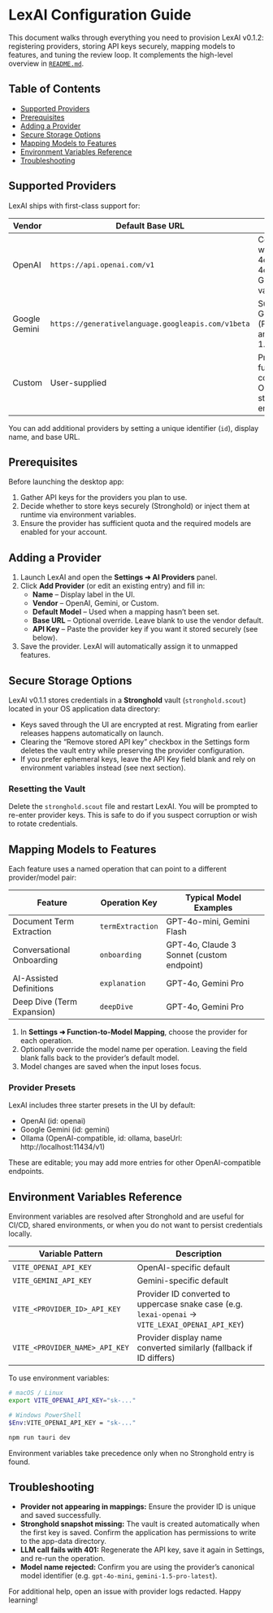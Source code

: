 # LexAI Configuration Guide

This document walks through everything you need to provision LexAI v0.1.2: registering providers, storing API keys securely, mapping models to features, and tuning the review loop. It complements the high-level overview in [`README.md`](README.md).

## Table of Contents

- [Supported Providers](#supported-providers)
- [Prerequisites](#prerequisites)
- [Adding a Provider](#adding-a-provider)
- [Secure Storage Options](#secure-storage-options)
- [Mapping Models to Features](#mapping-models-to-features)
- [Environment Variables Reference](#environment-variables-reference)
- [Troubleshooting](#troubleshooting)

## Supported Providers

LexAI ships with first-class support for:

| Vendor        | Default Base URL                       | Notes |
| ------------- | -------------------------------------- | ----- |
| OpenAI        | `https://api.openai.com/v1`            | Compatible with GPT-4o, GPT-4o-mini, GPT-3.5 variants |
| Google Gemini | `https://generativelanguage.googleapis.com/v1beta` | Supports Gemini 1.5 (Pro/Flash) and Gemini 1.0 |
| Custom        | User-supplied                          | Provide a fully compatible OpenAI-style endpoint |

You can add additional providers by setting a unique identifier (`id`), display name, and base URL.

## Prerequisites

Before launching the desktop app:

1. Gather API keys for the providers you plan to use.
2. Decide whether to store keys securely (Stronghold) or inject them at runtime via environment variables.
3. Ensure the provider has sufficient quota and the required models are enabled for your account.

## Adding a Provider

1. Launch LexAI and open the **Settings ➜ AI Providers** panel.
2. Click **Add Provider** (or edit an existing entry) and fill in:
   - **Name** – Display label in the UI.
   - **Vendor** – OpenAI, Gemini, or Custom.
   - **Default Model** – Used when a mapping hasn’t been set.
   - **Base URL** – Optional override. Leave blank to use the vendor default.
   - **API Key** – Paste the provider key if you want it stored securely (see below).
3. Save the provider. LexAI will automatically assign it to unmapped features.

## Secure Storage Options

LexAI v0.1.1 stores credentials in a **Stronghold** vault (`stronghold.scout`) located in your OS application data directory:

- Keys saved through the UI are encrypted at rest. Migrating from earlier releases happens automatically on launch.
- Clearing the “Remove stored API key” checkbox in the Settings form deletes the vault entry while preserving the provider configuration.
- If you prefer ephemeral keys, leave the API Key field blank and rely on environment variables instead (see next section).

### Resetting the Vault

Delete the `stronghold.scout` file and restart LexAI. You will be prompted to re-enter provider keys. This is safe to do if you suspect corruption or wish to rotate credentials.

## Mapping Models to Features

Each feature uses a named operation that can point to a different provider/model pair:

| Feature                      | Operation Key       | Typical Model Examples |
| --------------------------- | ------------------- | ---------------------- |
| Document Term Extraction    | `termExtraction`    | GPT-4o-mini, Gemini Flash |
| Conversational Onboarding   | `onboarding`        | GPT-4o, Claude 3 Sonnet (custom endpoint) |
| AI-Assisted Definitions     | `explanation`       | GPT-4o, Gemini Pro |
| Deep Dive (Term Expansion)  | `deepDive`          | GPT-4o, Gemini Pro |

1. In **Settings ➜ Function-to-Model Mapping**, choose the provider for each operation.
2. Optionally override the model name per operation. Leaving the field blank falls back to the provider’s default model.
3. Model changes are saved when the input loses focus.


### Provider Presets

LexAI includes three starter presets in the UI by default:

- OpenAI (id: openai)
- Google Gemini (id: gemini)
- Ollama (OpenAI-compatible, id: ollama, baseUrl: http://localhost:11434/v1)

These are editable; you may add more entries for other OpenAI-compatible endpoints.


## Environment Variables Reference

Environment variables are resolved after Stronghold and are useful for CI/CD, shared environments, or when you do not want to persist credentials locally.

| Variable Pattern                    | Description |
| ---------------------------------- | ----------- |
| `VITE_OPENAI_API_KEY`              | OpenAI-specific default |
| `VITE_GEMINI_API_KEY`              | Gemini-specific default |
| `VITE_<PROVIDER_ID>_API_KEY`       | Provider ID converted to uppercase snake case (e.g. `lexai-openai` → `VITE_LEXAI_OPENAI_API_KEY`) |
| `VITE_<PROVIDER_NAME>_API_KEY`     | Provider display name converted similarly (fallback if ID differs) |

To use environment variables:

```bash
# macOS / Linux
export VITE_OPENAI_API_KEY="sk-..."

# Windows PowerShell
$Env:VITE_OPENAI_API_KEY = "sk-..."

npm run tauri dev
```

Environment variables take precedence only when no Stronghold entry is found.

## Troubleshooting

- **Provider not appearing in mappings:** Ensure the provider ID is unique and saved successfully.
- **Stronghold snapshot missing:** The vault is created automatically when the first key is saved. Confirm the application has permissions to write to the app-data directory.
- **LLM call fails with 401:** Regenerate the API key, save it again in Settings, and re-run the operation.
- **Model name rejected:** Confirm you are using the provider’s canonical model identifier (e.g. `gpt-4o-mini`, `gemini-1.5-pro-latest`).

For additional help, open an issue with provider logs redacted. Happy learning!
